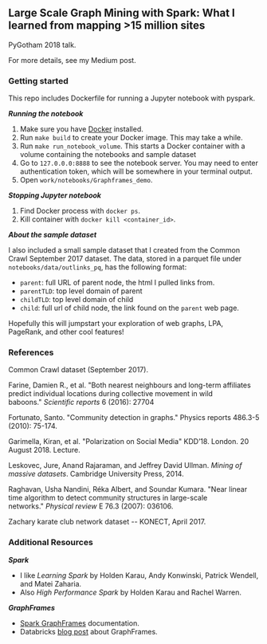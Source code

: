 ## Large Scale Graph Mining with Spark: What I learned from mapping >15 million sites

PyGotham 2018 talk.

For more details, see my Medium post.

### Getting started

This repo includes Dockerfile for running a Jupyter notebook with pyspark. 

___Running the notebook___

1. Make sure you have [Docker](https://www.docker.com/) installed.
2. Run `make build` to create your Docker image. This may take a while.
3. Run `make run_notebook_volume`. This starts a Docker container with a volume containing the notebooks and sample dataset
4. Go to `127.0.0.0:8888` to see the notebook server. You may need to enter authentication token, which will be somewhere in your terminal output.
5. Open `work/notebooks/Graphframes_demo`. 

___Stopping Jupyter notebook___

1. Find Docker process with `docker ps`.
2. Kill container with `docker kill <container_id>`.

___About the sample dataset___

I also included a small sample dataset that I created from the Common Crawl September 2017 dataset. The data, stored in a parquet file under `notebooks/data/outlinks_pq`, has the following format:
 * `parent`: full URL of parent node, the html I pulled links from.
 * `parentTLD`: top level domain of parent
 * `childTLD`: top level domain of child
 * `child`: full url of child node, the link found on the `parent` web page.
 
 Hopefully this will jumpstart your exploration of web graphs, LPA, PageRank, and other cool features!

### References

Common Crawl dataset (September 2017).

Farine, Damien R., et al. "Both nearest neighbours and long-term affiliates predict individual locations during collective movement in wild baboons." _Scientific reports_ 6 (2016): 27704

Fortunato, Santo. "Community detection in graphs." Physics reports 486.3-5 (2010): 75-174.

Garimella, Kiran, et al. "Polarization on Social Media" KDD’18. London. 20 August 2018. Lecture.

Leskovec, Jure, Anand Rajaraman, and Jeffrey David Ullman. _Mining of massive datasets_. Cambridge University Press, 2014.

Raghavan, Usha Nandini, Réka Albert, and Soundar Kumara. "Near linear time algorithm to detect community structures in large-scale networks." _Physical review_ E 76.3 (2007): 036106.

Zachary karate club network dataset -- KONECT, April 2017.

### Additional Resources

___Spark___

* I like _Learning Spark_ by Holden Karau, Andy Konwinski, Patrick Wendell, and Matei Zaharia. 
* Also _High Performance Spark_ by Holden Karau and Rachel Warren.

___GraphFrames___

* [Spark GraphFrames](https://graphframes.github.io/quick-start.html) documentation. 
* Databricks [blog post](https://databricks.com/blog/2016/03/03/introducing-graphframes.html) about GraphFrames.
